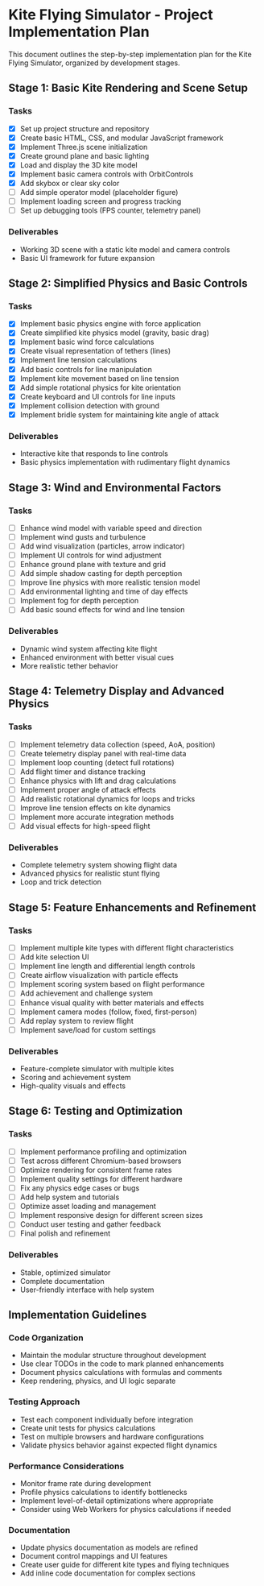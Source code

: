 # Kite Flying Simulator - Project Implementation Plan

This document outlines the step-by-step implementation plan for the Kite Flying Simulator, organized by development stages.

## Stage 1: Basic Kite Rendering and Scene Setup

### Tasks
- [x] Set up project structure and repository
- [x] Create basic HTML, CSS, and modular JavaScript framework
- [x] Implement Three.js scene initialization
- [x] Create ground plane and basic lighting
- [x] Load and display the 3D kite model
- [x] Implement basic camera controls with OrbitControls
- [x] Add skybox or clear sky color
- [ ] Add simple operator model (placeholder figure)
- [ ] Implement loading screen and progress tracking
- [ ] Set up debugging tools (FPS counter, telemetry panel)

### Deliverables
- Working 3D scene with a static kite model and camera controls
- Basic UI framework for future expansion

## Stage 2: Simplified Physics and Basic Controls

### Tasks
- [x] Implement basic physics engine with force application
- [x] Create simplified kite physics model (gravity, basic drag)
- [x] Implement basic wind force calculations
- [x] Create visual representation of tethers (lines)
- [x] Implement line tension calculations
- [x] Add basic controls for line manipulation
- [x] Implement kite movement based on line tension
- [x] Add simple rotational physics for kite orientation
- [x] Create keyboard and UI controls for line inputs
- [x] Implement collision detection with ground
- [x] Implement bridle system for maintaining kite angle of attack

### Deliverables
- Interactive kite that responds to line controls
- Basic physics implementation with rudimentary flight dynamics

## Stage 3: Wind and Environmental Factors

### Tasks
- [ ] Enhance wind model with variable speed and direction
- [ ] Implement wind gusts and turbulence
- [ ] Add wind visualization (particles, arrow indicator)
- [ ] Implement UI controls for wind adjustment
- [ ] Enhance ground plane with texture and grid
- [ ] Add simple shadow casting for depth perception
- [ ] Improve line physics with more realistic tension model
- [ ] Add environmental lighting and time of day effects
- [ ] Implement fog for depth perception
- [ ] Add basic sound effects for wind and line tension

### Deliverables
- Dynamic wind system affecting kite flight
- Enhanced environment with better visual cues
- More realistic tether behavior

## Stage 4: Telemetry Display and Advanced Physics

### Tasks
- [ ] Implement telemetry data collection (speed, AoA, position)
- [ ] Create telemetry display panel with real-time data
- [ ] Implement loop counting (detect full rotations)
- [ ] Add flight timer and distance tracking
- [ ] Enhance physics with lift and drag calculations
- [ ] Implement proper angle of attack effects
- [ ] Add realistic rotational dynamics for loops and tricks
- [ ] Improve line tension effects on kite dynamics
- [ ] Implement more accurate integration methods
- [ ] Add visual effects for high-speed flight

### Deliverables
- Complete telemetry system showing flight data
- Advanced physics for realistic stunt flying
- Loop and trick detection

## Stage 5: Feature Enhancements and Refinement

### Tasks
- [ ] Implement multiple kite types with different flight characteristics
- [ ] Add kite selection UI
- [ ] Implement line length and differential length controls
- [ ] Create airflow visualization with particle effects
- [ ] Implement scoring system based on flight performance
- [ ] Add achievement and challenge system
- [ ] Enhance visual quality with better materials and effects
- [ ] Implement camera modes (follow, fixed, first-person)
- [ ] Add replay system to review flight
- [ ] Implement save/load for custom settings

### Deliverables
- Feature-complete simulator with multiple kites
- Scoring and achievement system
- High-quality visuals and effects

## Stage 6: Testing and Optimization

### Tasks
- [ ] Implement performance profiling and optimization
- [ ] Test across different Chromium-based browsers
- [ ] Optimize rendering for consistent frame rates
- [ ] Implement quality settings for different hardware
- [ ] Fix any physics edge cases or bugs
- [ ] Add help system and tutorials
- [ ] Optimize asset loading and management
- [ ] Implement responsive design for different screen sizes
- [ ] Conduct user testing and gather feedback
- [ ] Final polish and refinement

### Deliverables
- Stable, optimized simulator
- Complete documentation
- User-friendly interface with help system

## Implementation Guidelines

### Code Organization
- Maintain the modular structure throughout development
- Use clear TODOs in the code to mark planned enhancements
- Document physics calculations with formulas and comments
- Keep rendering, physics, and UI logic separate

### Testing Approach
- Test each component individually before integration
- Create unit tests for physics calculations
- Test on multiple browsers and hardware configurations
- Validate physics behavior against expected flight dynamics

### Performance Considerations
- Monitor frame rate during development
- Profile physics calculations to identify bottlenecks
- Implement level-of-detail optimizations where appropriate
- Consider using Web Workers for physics calculations if needed

### Documentation
- Update physics documentation as models are refined
- Document control mappings and UI features
- Create user guide for different kite types and flying techniques
- Add inline code documentation for complex sections
